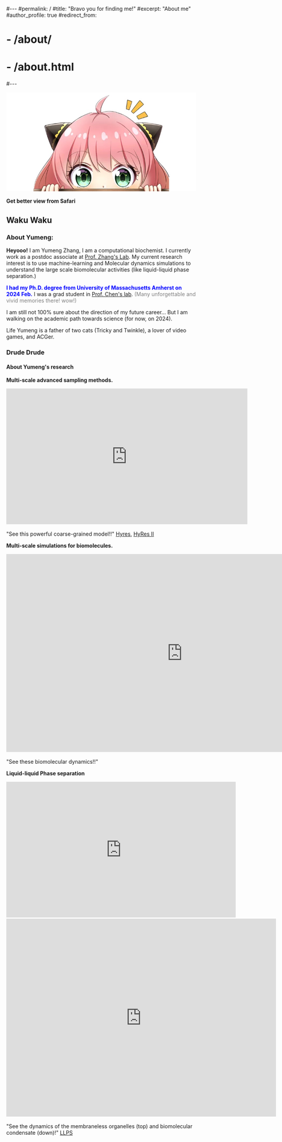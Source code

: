 #---
#permalink: /
#title: "Bravo you for finding me!"
#excerpt: "About me"
#author_profile: true
#redirect_from:
#  - /about/
#  - /about.html
#---

![Annia](../images/annia.png)

**Get better view from Safari**

## Waku Waku

### About Yumeng:

**Heyooo!** I am Yumeng Zhang, I am a computational biochemist. I currently work as a postdoc associate at [Prof. Zhang's Lab](https://zhanggroup.mit.edu/). My current research interest is to use machine-learning and Molecular dynamics simulations to understand the large scale biomolecular activities (like liquid-liquid phase separation.)

<span style="font-weight: bold; color: blue;">I had my Ph.D. degree from University of Massachusetts Amherst on 2024 Feb.</span> I was a grad student in [Prof. Chen's lab](https://people.chem.umass.edu/jchenlab/). <span style="color: grey;">(Many unforgettable and vivid memories there! wow!)</span>

I am still not 100% sure about the direction of my future career... But I am walking on the academic path towards science (for now, on 2024).

Life Yumeng is a father of two cats (Tricky and Twinkle), a lover of video games, and ACGer.

### Drude Drude

#### About Yumeng's research

**Multi-scale advanced sampling methods.**

<iframe class="video-iframe" width="640" height="360" src="https://www.youtube.com/embed/H8nq5g0VLjI" title="HyRes Coarse-Grained Model" frameborder="0" allow="accelerometer; autoplay; clipboard-write; encrypted-media; gyroscope; picture-in-picture" allowfullscreen></iframe>

"See this powerful coarse-grained model!!" [Hyres](https://pubs.rsc.org/en/content/articlelanding/2017/cp/c7cp06736d), [HyRes II](https://pubs.acs.org/doi/abs/10.1021/acs.jcim.2c00974)

**Multi-scale simulations for biomolecules.**

<iframe class="video-iframe" width="933" height="525" src="https://www.youtube.com/embed/5FfRIcwVuv8" title="IDP_simulations_HyResII" frameborder="0" allow="accelerometer; autoplay; clipboard-write; encrypted-media; gyroscope; picture-in-picture" allowfullscreen></iframe>

"See these biomolecular dynamics!!"

**Liquid-liquid Phase separation**

<iframe class="video-iframe" width="609" height="360" src="https://www.youtube.com/embed/pmq-ZX5E7sI" title="LLPS (cell)" frameborder="0" allow="accelerometer; autoplay; clipboard-write; encrypted-media; gyroscope; picture-in-picture" allowfullscreen></iframe>

<iframe class="video-iframe" width="716" height="525" src="https://www.youtube.com/embed/WAdvFVA7R0g" title="Liquid-liquid Phase Separation" frameborder="0" allow="accelerometer; autoplay; clipboard-write; encrypted-media; gyroscope; picture-in-picture" allowfullscreen></iframe>

"See the dynamics of the membraneless organelles (top) and biomolecular condensate (down)!" [LLPS](https://pubs.acs.org/doi/full/10.1021/jacs.3c09195)

